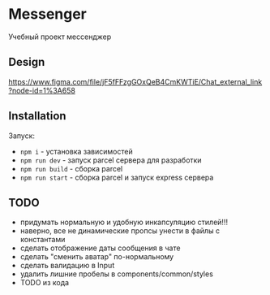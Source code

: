 # Messenger

Учебный проект мессенджер

## Design

https://www.figma.com/file/jF5fFFzgGOxQeB4CmKWTiE/Chat_external_link?node-id=1%3A658

## Installation

Запуск:

- `npm i` - установка зависимостей
- `npm run dev` - запуск parcel сервера для разработки
- `npm run build` - сборка parcel
- `npm run start` - сборка parcel и запуск express сервера

## TODO

- придумать нормальную и удобную инкапсуляцию стилей!!!
- наверно, все не динамические пропсы унести в файлы с константами
- сделать отображение даты сообщения в чате
- сделать "сменить аватар" по-нормальному
- сделать валидацию в Input
- удалить лишние пробелы в components/common/styles
- TODO из кода
